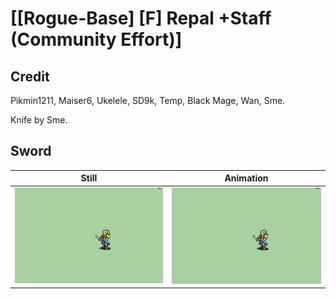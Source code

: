 # [\[Rogue-Base\] \[F\] Repal +Staff \(Community Effort\)]

## Credit

Pikmin1211, Maiser6, Ukelele, SD9k, Temp, Black Mage, Wan, Sme.

Knife by Sme.
	
## Sword

| Still | Animation |
| :---: | :-------: |
| ![Sword still](./Sword_000.png) | ![Sword animation](./Sword.gif) |
